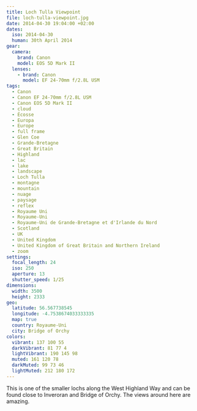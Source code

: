 ```yaml
---
title: Loch Tulla Viewpoint
file: loch-tulla-viewpoint.jpg
date: 2014-04-30 19:04:00 +02:00
dates:
  iso: 2014-04-30
  human: 30th April 2014
gear:
  camera:
    brand: Canon
    model: EOS 5D Mark II
  lenses:
    - brand: Canon
      model: EF 24-70mm f/2.8L USM
tags:
  - Canon
  - Canon EF 24-70mm f/2.8L USM
  - Canon EOS 5D Mark II
  - cloud
  - Écosse
  - Europa
  - Europe
  - full frame
  - Glen Coe
  - Grande-Bretagne
  - Great Britain
  - Highland
  - lac
  - lake
  - landscape
  - Loch Tulla
  - montagne
  - mountain
  - nuage
  - paysage
  - reflex
  - Royaume Uni
  - Royaume-Uni
  - Royaume-Uni de Grande-Bretagne et d'Irlande du Nord
  - Scotland
  - UK
  - United Kingdom
  - United Kingdom of Great Britain and Northern Ireland
  - zoom
settings:
  focal_length: 24
  iso: 250
  aperture: 13
  shutter_speed: 1/25
dimensions:
  width: 3500
  height: 2333
geo:
  latitude: 56.567738545
  longitude: -4.7538674033333335
  map: true
  country: Royaume-Uni
  city: Bridge of Orchy
colors:
  vibrant: 137 100 55
  darkVibrant: 81 77 4
  lightVibrant: 190 145 98
  muted: 161 120 78
  darkMuted: 99 73 46
  lightMuted: 212 180 172
---
```


This is one of the smaller lochs along the West Highland Way and can be found close to Inveroran and Bridge of Orchy. The views around here are amazing.
